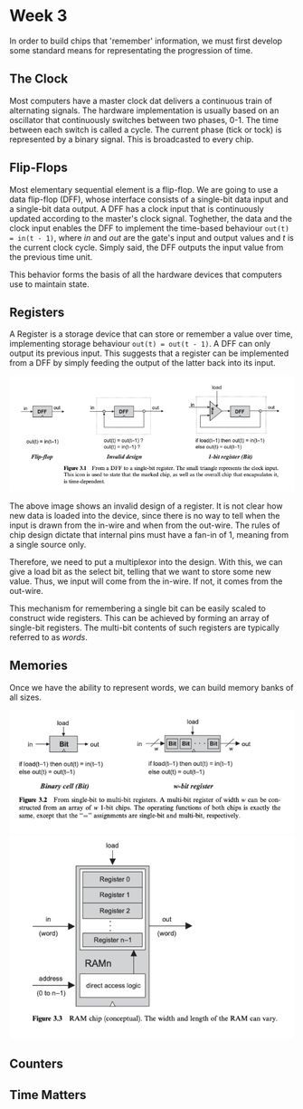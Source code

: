 # Week 3

In order to build chips that 'remember' information, we must first develop some standard means for representating the progression of time.

## The Clock
Most computers have a master clock dat delivers a continuous train of alternating signals. The hardware implementation is usually based on an oscillator that continuously switches between two phases, 0-1. The time between each switch is called a cycle. The current phase (tick or tock) is represented by a binary signal. This is broadcasted to every chip.

## Flip-Flops
Most elementary sequential element is a flip-flop. We are going to use a data flip-flop (DFF), whose interface consists of a single-bit data input and a single-bit data output. A DFF has a clock input that is continuously updated according to the master's clock signal. Toghether, the data and the clock input enables the DFF to implement the time-based behaviour `out(t) = in(t - 1)`, where *in* and *out* are the gate's input and output values and *t* is the current clock cycle. Simply said, the DFF outputs the input value from the previous time unit.

This behavior forms the basis of all the hardware devices that computers use to maintain state.

## Registers
A Register is a storage device that can store or remember a value over time, implementing storage behaviour `out(t) = out(t - 1)`. A DFF can only output its previous input. This suggests that a register can be implemented from a DFF by simply feeding the output of the latter back into its input.

<img src="https://github.com/Fadarrizz/nand2tetris/blob/master/theory/screenshots/DFF%20to%20register.png" width="750" alt="From a DFF to a single-bit register">

The above image shows an invalid design of a register. It is not clear how new data is loaded into the device, since there is no way to tell when the input is drawn from the in-wire and when from the out-wire. The rules of chip design dictate that internal pins must have a fan-in of 1, meaning from a single source only.

Therefore, we need to put a multiplexor into the design. With this, we can give a load bit as the select bit, telling that we want to store some new value. Thus, we input will come from the in-wire. If not, it comes from the out-wire.

This mechanism for remembering a single bit can be easily scaled to construct wide registers. This can be achieved by forming an array of single-bit registers. The multi-bit contents of such registers are typically referred to as *words*.

## Memories
Once we have the ability to represent words, we can build memory banks of all sizes. 

<img src="https://github.com/Fadarrizz/nand2tetris/blob/master/theory/screenshots/Single-bit%20to%20multi-bit%20registers.png" width="600" alt="From single-bit to multi-bit registers">

<img src="https://github.com/Fadarrizz/nand2tetris/blob/master/theory/screenshots/RAM%20chip.png" width="550" alt="RAM chip">

## Counters

## Time Matters

